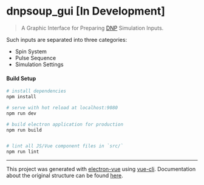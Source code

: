 # dnpsoup_gui [In Development]

> A Graphic Interface for Preparing [DNP](https://en.wikipedia.org/wiki/Dynamic_nuclear_polarization) Simulation Inputs.

Such inputs are separated into three categories:
  - Spin System
  - Pulse Sequence
  - Simulation Settings

#### Build Setup

``` bash
# install dependencies
npm install

# serve with hot reload at localhost:9080
npm run dev

# build electron application for production
npm run build


# lint all JS/Vue component files in `src/`
npm run lint

```

---

This project was generated with [electron-vue](https://github.com/SimulatedGREG/electron-vue) using [vue-cli](https://github.com/vuejs/vue-cli). Documentation about the original structure can be found [here](https://simulatedgreg.gitbooks.io/electron-vue/content/index.html).
